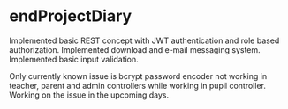 # endProjectDiary
Implemented basic REST concept with JWT authentication and role based authorization.
Implemented download and e-mail messaging system.
Implemented basic input validation.

Only currently known issue is bcrypt password encoder not working in teacher, parent and admin controllers while working in pupil controller.
Working on the issue in the upcoming days.
